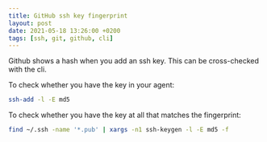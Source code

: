 ```yaml
---
title: GitHub ssh key fingerprint
layout: post
date: 2021-05-18 13:26:00 +0200
tags: [ssh, git, github, cli]
---
```

Github shows a hash when you add an ssh key. This can be cross-checked with the cli.

To check whether you have the key in your agent:

```sh
ssh-add -l -E md5
```

To check whether you have the key at all that matches the fingerprint:

```sh
find ~/.ssh -name '*.pub' | xargs -n1 ssh-keygen -l -E md5 -f
```
